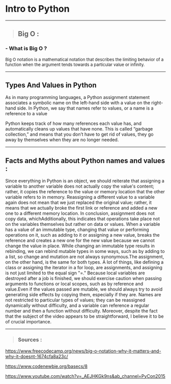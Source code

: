 # Intro to Python
---
>## Big O :
### - What is Big O  ?
<font size="2"> Big O notation is a mathematical notation that describes the limiting behavior of a function when the argument tends towards a particular value or infinity.</font> 

---
## Types And Values in Python

As in many programming languages, a Python assignment statement associates a symbolic name on the left-hand side with a value on the right-hand side. In Python, we say that names refer to values, or a name is a reference to a value

Python keeps track of how many references each value has, and automatically cleans up values that have none. This is called “garbage collection,” and means that you don’t have to get rid of values, they go away by themselves when they are no longer needed.

---
##  Facts and Myths about Python names and values :

 Since everything in Python is an object, we should reiterate that assigning a variable to another variable does not actually copy the value's content; rather, it copies the reference to the value or memory location that the other variable refers to in memory. Reassigning a different value to a variable again does not mean that we just replaced the original value; rather, it means that we actually broke the first link or reference and added a new one to a different memory location. In conclusion, assignment does not copy data, whichAdditionally, this indicates that operations take place not on the variables themselves but rather on data or values.
 When a variable has a value of an immutable type, changing that value or performing operations on it, such as adding to it or assigning a new value, breaks the reference and creates a new one for the new value because we cannot change the value in place.
While changing an immutable type results in rebinding, we can rebind mutable types in some ways, such as by adding to a list, so change and mutation are not always synonymous.The assignment, on the other hand, is the same for both types.
A lot of things, like defining a class or assigning the iterator in a for loop, are assignments, and assigning is not just limited to the equal sign "=."
Because local variables are destroyed after a job is finished, we should exercise caution when passing arguments to functions or local scopes, such as by reference and value.Even if the values passed are mutable, we should always try to avoid generating side effects by copying them, especially if they are.
Names are not restricted to particular types of values; they can be reassigned dynamically without difficulty, and a variable can reference a regular number and then a function without difficulty.
Moreover, despite the fact that the subject of the video appears to be straightforward, I believe it to be of crucial importance.

---
>### Sources : 
https://www.freecodecamp.org/news/big-o-notation-why-it-matters-and-why-it-doesnt-1674cfa8a23c/

https://www.codenewbie.org/basecs/8

https://www.youtube.com/watch?v=_AEJHKGk9ns&ab_channel=PyCon2015